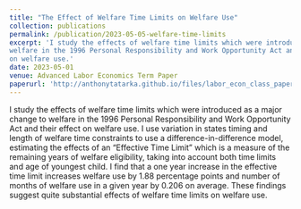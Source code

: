 ```yaml
---
title: "The Effect of Welfare Time Limits on Welfare Use"
collection: publications
permalink: /publication/2023-05-05-welfare-time-limits
excerpt: 'I study the effects of welfare time limits which were introduced as a major change to
welfare in the 1996 Personal Responsibility and Work Opportunity Act and their effect
on welfare use.'
date: 2023-05-01
venue: Advanced Labor Economics Term Paper
paperurl: 'http://anthonytatarka.github.io/files/labor_econ_class_paper_2023.pdf'
---
```


I study the effects of welfare time limits which were introduced as a major change to
welfare in the 1996 Personal Responsibility and Work Opportunity Act and their effect
on welfare use. I use variation in states timing and length of welfare time constraints
to use a difference-in-difference model, estimating the effects of an “Effective Time
Limit” which is a measure of the remaining years of welfare eligibility, taking into
account both time limits and age of youngest child. I find that a one year increase in
the effective time limit increases welfare use by 1.88 percentage points and number of
months of welfare use in a given year by 0.206 on average. These findings suggest quite
substantial effects of welfare time limits on welfare use.
